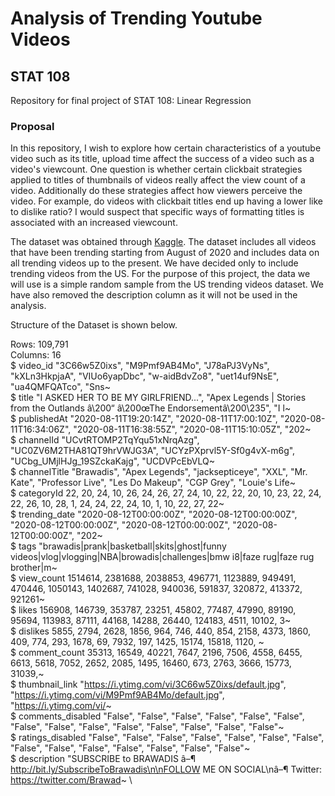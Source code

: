 # Analysis of Trending Youtube Videos
## STAT 108
Repository for final project of STAT 108: Linear Regression

### Proposal
In this repository, I wish to explore how certain characteristics of a youtube video such as its title, upload time affect the success of a video such as a video's viewcount. One question is whether certain clickbait strategies applied to titles of thumbnails of videos really affect the view count of a video. Additionally do these strategies affect how viewers perceive the video. For example, do videos with clickbait titles end up having a lower like to dislike ratio? I would suspect that specific ways of formatting titles is associated with an increased viewcount. 

The dataset was obtained through [Kaggle](https://www.kaggle.com/rsrishav/youtube-trending-video-dataset?select=RU_youtube_trending_data.csv). The dataset includes all videos that have been trending starting from August of 2020 and includes data on all trending videos up to the present. We have decided only to include trending videos from the US. For the purpose of this project, the data we will use is a simple random sample from the US trending videos dataset. We have also removed the description column as it will not be used in the analysis.

Structure of the Dataset is shown below.

Rows: 109,791 \
Columns: 16 \
$ video_id          <chr> "3C66w5Z0ixs", "M9Pmf9AB4Mo", "J78aPJ3VyNs", "kXLn3HkpjaA", "VIUo6yapDbc", "w-aidBdvZo8", "uet14uf9NsE", "ua4QMFQATco", "Sns~ \
$ title             <chr> "I ASKED HER TO BE MY GIRLFRIEND...", "Apex Legends | Stories from the Outlands â\200“ â\200œThe Endorsementâ\200\235", "I l~ \
$ publishedAt       <chr> "2020-08-11T19:20:14Z", "2020-08-11T17:00:10Z", "2020-08-11T16:34:06Z", "2020-08-11T16:38:55Z", "2020-08-11T15:10:05Z", "202~ \
$ channelId         <chr> "UCvtRTOMP2TqYqu51xNrqAzg", "UC0ZV6M2THA81QT9hrVWJG3A", "UCYzPXprvl5Y-Sf0g4vX-m6g", "UCbg_UMjlHJg_19SZckaKajg", "UCDVPcEbVLQ~ \
$ channelTitle      <chr> "Brawadis", "Apex Legends", "jacksepticeye", "XXL", "Mr. Kate", "Professor Live", "Les Do Makeup", "CGP Grey", "Louie's Life~ \
$ categoryId        <int> 22, 20, 24, 10, 26, 24, 26, 27, 24, 10, 22, 22, 20, 10, 23, 22, 24, 22, 26, 10, 28, 1, 24, 24, 22, 24, 10, 1, 10, 22, 27, 22~ \
$ trending_date     <chr> "2020-08-12T00:00:00Z", "2020-08-12T00:00:00Z", "2020-08-12T00:00:00Z", "2020-08-12T00:00:00Z", "2020-08-12T00:00:00Z", "202~ \
$ tags              <chr> "brawadis|prank|basketball|skits|ghost|funny videos|vlog|vlogging|NBA|browadis|challenges|bmw i8|faze rug|faze rug brother|m~ \
$ view_count        <int> 1514614, 2381688, 2038853, 496771, 1123889, 949491, 470446, 1050143, 1402687, 741028, 940036, 591837, 320872, 413372, 921261~ \
$ likes             <int> 156908, 146739, 353787, 23251, 45802, 77487, 47990, 89190, 95694, 113983, 87111, 44168, 14288, 26440, 124183, 4511, 10102, 3~ \
$ dislikes          <int> 5855, 2794, 2628, 1856, 964, 746, 440, 854, 2158, 4373, 1860, 409, 774, 293, 1678, 69, 7932, 197, 1425, 15174, 15818, 1120, ~ \
$ comment_count     <int> 35313, 16549, 40221, 7647, 2196, 7506, 4558, 6455, 6613, 5618, 7052, 2652, 2085, 1495, 16460, 673, 2763, 3666, 15773, 31039,~ \
$ thumbnail_link    <chr> "https://i.ytimg.com/vi/3C66w5Z0ixs/default.jpg", "https://i.ytimg.com/vi/M9Pmf9AB4Mo/default.jpg", "https://i.ytimg.com/vi/~ \
$ comments_disabled <chr> "False", "False", "False", "False", "False", "False", "False", "False", "False", "False", "False", "False", "False", "False"~ \
$ ratings_disabled  <chr> "False", "False", "False", "False", "False", "False", "False", "False", "False", "False", "False", "False", "False", "False"~ \
$ description       <chr> "SUBSCRIBE to BRAWADIS â–¶ http://bit.ly/SubscribeToBrawadis\n\nFOLLOW ME ON SOCIAL\nâ–¶ Twitter: https://twitter.com/Brawad~ \

